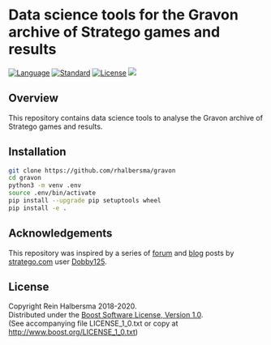# Data science tools for the Gravon archive of Stratego games and results

[![Language](https://img.shields.io/badge/language-Python-blue.svg)](https://www.python.org/)
[![Standard](https://img.shields.io/badge/Python-3.8-blue.svg)](https://en.wikipedia.org/wiki/History_of_Python)
[![License](https://img.shields.io/badge/license-Boost-blue.svg)](https://opensource.org/licenses/BSL-1.0)
[![](https://tokei.rs/b1/github/rhalbersma/gravon?category=code)](https://github.com/rhalbersma/gravon)

## Overview

This repository contains data science tools to analyse the Gravon archive of Stratego games and results.

## Installation

```bash
git clone https://github.com/rhalbersma/gravon
cd gravon
python3 -m venv .env
source .env/bin/activate
pip install --upgrade pip setuptools wheel
pip install -e .
```

## Acknowledgements

This repository was inspired by a series of [forum](http://forum.stratego.com/topic/4470-top-20-common-game-setups-at-gravon-site/) and [blog](https://stratego-tips.blogspot.com/) posts by [stratego.com](http://www.stratego.com/) user [Dobby125](http://forum.stratego.com/user/873-dobby125/).

## License

Copyright Rein Halbersma 2018-2020.  
Distributed under the [Boost Software License, Version 1.0](http://www.boost.org/users/license.html).  
(See accompanying file LICENSE_1_0.txt or copy at http://www.boost.org/LICENSE_1_0.txt)
